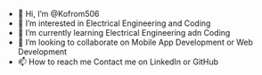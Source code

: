- 👋 Hi, I’m @Kofrom506
- 👀 I’m interested in Electrical Engineering and Coding
- 🌱 I’m currently learning Electrical Engineering adn Coding
- 💞️ I’m looking to collaborate on Mobile App Development or Web Development
- 📫 How to reach me Contact me on LinkedIn or GitHub

<!---
Kofrom506/Kofrom506 is a ✨ special ✨ repository because its `README.md` (this file) appears on your GitHub profile.
You can click the Preview link to take a look at your changes.
--->
